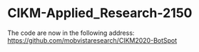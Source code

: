 # CIKM-Applied_Research-2150
The code are now in the following address:
https://github.com/mobvistaresearch/CIKM2020-BotSpot
